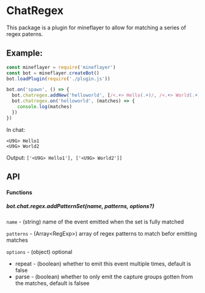 # ChatRegex

This package is a plugin for mineflayer to allow for matching a series of regex paterns.

## Example:

```js
const mineflayer = require('mineflayer')
const bot = mineflayer.createBot()
bot.loadPlugin(require('./plugin.js'))

bot.on('spawn', () => {
  bot.chatregex.addNew('helloworld', [/<.+> Hello(.+)/, /<.+> World(.+)/], { repeat: true, parse: true })
  bot.chatregex.on('helloworld', (matches) => {
    console.log(matches)
  })
})
```
In chat:
```
<U9G> Hello1
<U9G> World2
```
Output:
`['<U9G> Hello1'], ['<U9G> World2']]`
  
## API

#### Functions

##### bot.chat.regex.addPatternSet(name, patterns, options?)

`name` - (string) name of the event emitted when the set is fully matched

`patterns` - (Array\<RegExp>) array of regex patterns to match befor emitting matches

`options` - (object) optional
- repeat - (boolean) whether to emit this event multiple times, default is false
- parse - (boolean) whether to only emit the capture groups gotten from the matches, default is falsee